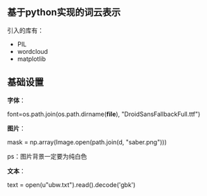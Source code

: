 基于python实现的词云表示
---

引入的库有：

- PIL
- wordcloud
- matplotlib

基础设置
---

**字体**：

font=os.path.join(os.path.dirname(__file__), "DroidSansFallbackFull.ttf")

**图片**：

mask = np.array(Image.open(path.join(d, "saber.png")))

ps：图片背景一定要为纯白色

**文本**：

text = open(u"ubw.txt").read().decode('gbk')


